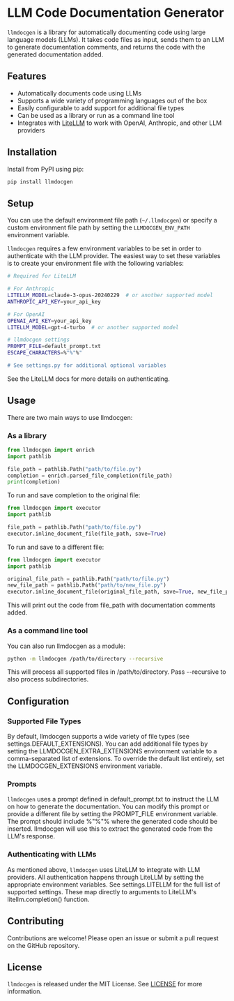 # LLM Code Documentation Generator

`llmdocgen` is a library for automatically documenting code using large language models (LLMs). It takes code files as
input, sends them to an LLM to generate documentation comments, and returns the code with the generated documentation
added.

## Features

- Automatically documents code using LLMs
- Supports a wide variety of programming languages out of the box
- Easily configurable to add support for additional file types
- Can be used as a library or run as a command line tool
- Integrates with [LiteLLM](https://docs.litellm.ai) to work with OpenAI, Anthropic, and other LLM providers

## Installation

Install from PyPI using pip:

```bash
pip install llmdocgen
```

## Setup

You can use the default environment file path (`~/.llmdocgen`) or specify a custom environment file path
by setting the `LLMDOCGEN_ENV_PATH` environment variable.


`llmdocgen` requires a few environment variables to be set in order to authenticate with the LLM provider. The easiest
way to set these variables is to create your environment file with the following variables:

```bash
# Required for LiteLLM

# For Anthropic
LITELLM_MODEL=claude-3-opus-20240229  # or another supported model
ANTHROPIC_API_KEY=your_api_key

# For OpenAI
OPENAI_API_KEY=your_api_key
LITELLM_MODEL=gpt-4-turbo  # or another supported model

# llmdocgen settings
PROMPT_FILE=default_prompt.txt
ESCAPE_CHARACTERS=%"%"%"

# See settings.py for additional optional variables
```

See the LiteLLM docs for more details on authenticating.

## Usage

There are two main ways to use llmdocgen:

### As a library

```python
from llmdocgen import enrich
import pathlib

file_path = pathlib.Path("path/to/file.py")
completion = enrich.parsed_file_completion(file_path)
print(completion)
```

To run and save completion to the original file:
```python
from llmdocgen import executor
import pathlib

file_path = pathlib.Path("path/to/file.py")
executor.inline_document_file(file_path, save=True)

```

To run and save to a different file:
```python
from llmdocgen import executor
import pathlib

original_file_path = pathlib.Path("path/to/file.py")
new_file_path = pathlib.Path("path/to/new_file.py")
executor.inline_document_file(original_file_path, save=True, new_file_path=new_file_path)

```


This will print out the code from file_path with documentation comments added.

### As a command line tool

You can also run llmdocgen as a module:

```bash
python -m llmdocgen /path/to/directory --recursive
```

This will process all supported files in /path/to/directory. Pass --recursive to also process subdirectories.

## Configuration

### Supported File Types

By default, llmdocgen supports a wide variety of file types (see settings.DEFAULT_EXTENSIONS). You can add additional
file types by setting the LLMDOCGEN_EXTRA_EXTENSIONS environment variable to a comma-separated list of extensions.
To override the default list entirely, set the LLMDOCGEN_EXTENSIONS environment variable.

### Prompts

`llmdocgen` uses a prompt defined in default_prompt.txt to instruct the LLM on how to generate the documentation. You can
modify this prompt or provide a different file by setting the PROMPT_FILE environment variable.
The prompt should include %"%"% where the generated code should be inserted. llmdocgen will use this to extract the
generated code from the LLM's response.

### Authenticating with LLMs

As mentioned above, `llmdocgen` uses LiteLLM to integrate with LLM providers. All authentication happens through LiteLLM
by setting the appropriate environment variables.
See settings.LITELLM for the full list of supported settings. These map directly to arguments to LiteLLM's
litellm.completion() function.

## Contributing

Contributions are welcome! Please open an issue or submit a pull request on the GitHub repository.

## License

`llmdocgen` is released under the MIT License. See [LICENSE](LICENSE) for more information.
